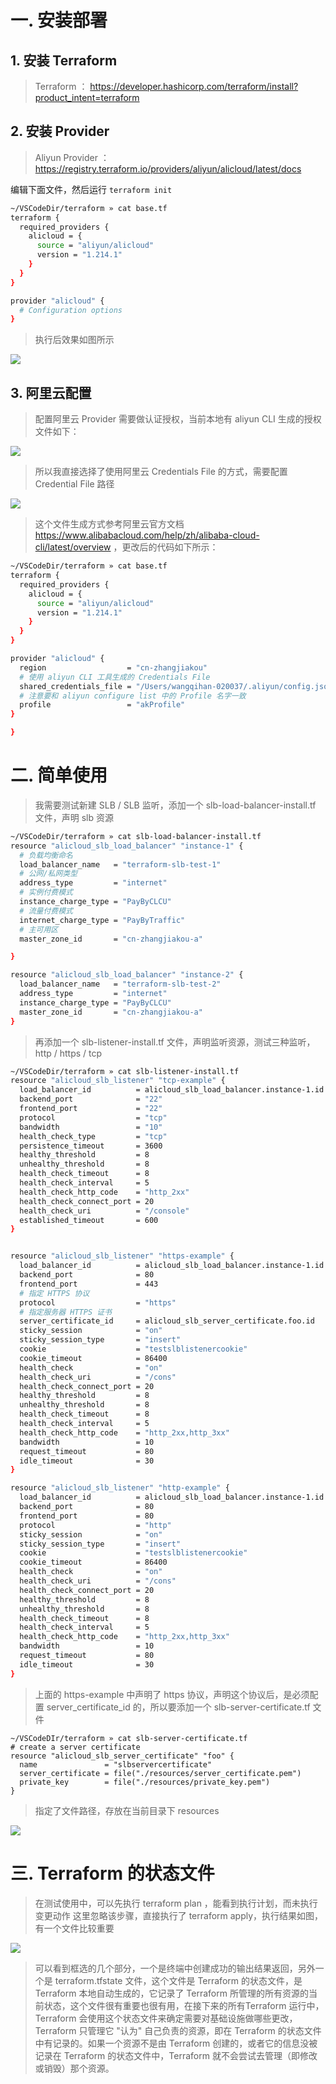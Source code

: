 
#  一. 安装部署
## 1. 安装 Terraform

> Terraform ： https://developer.hashicorp.com/terraform/install?product_intent=terraform

## 2. 安装 Provider

> Aliyun Provider ： https://registry.terraform.io/providers/aliyun/alicloud/latest/docs

编辑下面文件，然后运行 `terraform init`

```bash
~/VSCodeDir/terraform » cat base.tf 
terraform {
  required_providers {
    alicloud = {
      source = "aliyun/alicloud"
      version = "1.214.1"
    }
  }
}

provider "alicloud" {
  # Configuration options
}
```

> 执行后效果如图所示

![](assets/Terraform%20实践/Terraform%20实践_image_1.png)
## 3. 阿里云配置

> 配置阿里云 Provider 需要做认证授权，当前本地有 aliyun CLI 生成的授权文件如下：


![](assets/Terraform%20实践/Terraform%20实践_image_2.png)


> 所以我直接选择了使用阿里云 Credentials File 的方式，需要配置 Credential File 路径


![](assets/Terraform%20实践/Terraform%20实践_image_3.png)

> 这个文件生成方式参考阿里云官方文档 https://www.alibabacloud.com/help/zh/alibaba-cloud-cli/latest/overview ，更改后的代码如下所示：


```bash
~/VSCodeDir/terraform » cat base.tf 
terraform {
  required_providers {
    alicloud = {
      source = "aliyun/alicloud"
      version = "1.214.1"
    }
  }
}

provider "alicloud" {
  region                  = "cn-zhangjiakou"
  # 使用 aliyun CLI 工具生成的 Credentials File 
  shared_credentials_file = "/Users/wangqihan-020037/.aliyun/config.json"
  # 注意要和 aliyun configure list 中的 Profile 名字一致
  profile                 = "akProfile"
}

}
```

# 二. 简单使用

> 我需要测试新建 SLB / SLB 监听，添加一个 slb-load-balancer-install.tf 文件，声明 slb 资源

```bash
~/VSCodeDir/terraform » cat slb-load-balancer-install.tf
resource "alicloud_slb_load_balancer" "instance-1" {
  # 负载均衡命名
  load_balancer_name   = "terraform-slb-test-1"
  # 公网/私网类型
  address_type         = "internet"
  # 实例付费模式
  instance_charge_type = "PayByCLCU"
  # 流量付费模式
  internet_charge_type = "PayByTraffic"
  # 主可用区
  master_zone_id       = "cn-zhangjiakou-a"

}

resource "alicloud_slb_load_balancer" "instance-2" {
  load_balancer_name   = "terraform-slb-test-2"
  address_type         = "internet"
  instance_charge_type = "PayByCLCU"  
  master_zone_id       = "cn-zhangjiakou-a"
}
```

> 再添加一个 slb-listener-install.tf 文件，声明监听资源，测试三种监听，http / https / tcp

```bash
~/VSCodeDir/terraform » cat slb-listener-install.tf
resource "alicloud_slb_listener" "tcp-example" {
  load_balancer_id          = alicloud_slb_load_balancer.instance-1.id
  backend_port              = "22"
  frontend_port             = "22"
  protocol                  = "tcp"
  bandwidth                 = "10"
  health_check_type         = "tcp"
  persistence_timeout       = 3600
  healthy_threshold         = 8
  unhealthy_threshold       = 8
  health_check_timeout      = 8
  health_check_interval     = 5
  health_check_http_code    = "http_2xx"
  health_check_connect_port = 20
  health_check_uri          = "/console"
  established_timeout       = 600
}


resource "alicloud_slb_listener" "https-example" {
  load_balancer_id          = alicloud_slb_load_balancer.instance-1.id
  backend_port              = 80
  frontend_port             = 443
  # 指定 HTTPS 协议
  protocol                  = "https"
  # 指定服务器 HTTPS 证书
  server_certificate_id     = alicloud_slb_server_certificate.foo.id
  sticky_session            = "on"
  sticky_session_type       = "insert"
  cookie                    = "testslblistenercookie"
  cookie_timeout            = 86400
  health_check              = "on"
  health_check_uri          = "/cons"
  health_check_connect_port = 20
  healthy_threshold         = 8
  unhealthy_threshold       = 8
  health_check_timeout      = 8
  health_check_interval     = 5
  health_check_http_code    = "http_2xx,http_3xx"
  bandwidth                 = 10
  request_timeout           = 80
  idle_timeout              = 30
}

resource "alicloud_slb_listener" "http-example" {
  load_balancer_id          = alicloud_slb_load_balancer.instance-1.id
  backend_port              = 80
  frontend_port             = 80
  protocol                  = "http"
  sticky_session            = "on"
  sticky_session_type       = "insert"
  cookie                    = "testslblistenercookie"
  cookie_timeout            = 86400
  health_check              = "on"
  health_check_uri          = "/cons"
  health_check_connect_port = 20
  healthy_threshold         = 8
  unhealthy_threshold       = 8
  health_check_timeout      = 8
  health_check_interval     = 5
  health_check_http_code    = "http_2xx,http_3xx"
  bandwidth                 = 10
  request_timeout           = 80
  idle_timeout              = 30
}
```

> 上面的 https-example 中声明了  https 协议，声明这个协议后，是必须配置  server_certificate_id  的，所以要添加一个 slb-server-certificate.tf 文件

```
~/VSCodeDIr/terraform » cat slb-server-certificate.tf                     
# create a server certificate
resource "alicloud_slb_server_certificate" "foo" {
  name               = "slbservercertificate"
  server_certificate = file("./resources/server_certificate.pem")
  private_key        = file("./resources/private_key.pem")
}                                             
```


> 指定了文件路径，存放在当前目录下 resources 

![](assets/Terraform%20实践/Terraform%20实践_image_4.png)


# 三. Terraform 的状态文件

> 在测试使用中，可以先执行 terraform plan ，能看到执行计划，而未执行变更动作
> 这里忽略该步骤，直接执行了 terraform apply，执行结果如图，有一个文件比较重要

![](assets/Terraform%20实践/Terraform%20实践_image_5.png)

> 可以看到框选的几个部分，一个是终端中创建成功的输出结果返回，另外一个是 terraform.tfstate 文件，这个文件是 Terraform 的状态文件，是 Terraform 本地自动生成的，它记录了 Terraform 所管理的所有资源的当前状态，这个文件很有重要也很有用，在接下来的所有Terraform 运行中，Terraform 会使用这个状态文件来确定需要对基础设施做哪些更改，Terraform 只管理它 "认为" 自己负责的资源，即在 Terraform 的状态文件中有记录的。如果一个资源不是由 Terraform 创建的，或者它的信息没被记录在 Terraform 的状态文件中，Terraform 就不会尝试去管理（即修改或销毁）那个资源。